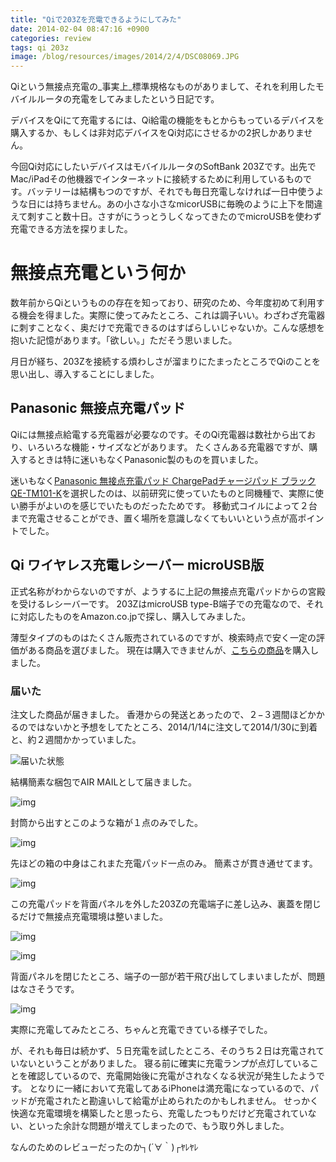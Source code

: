 ```yaml
---
title: "Qiで203Zを充電できるようにしてみた"
date: 2014-02-04 08:47:16 +0900
categories: review
tags: qi 203z
image: /blog/resources/images/2014/2/4/DSC08069.JPG
---
```


Qiという無接点充電の_事実上_標準規格なものがありまして、それを利用したモバイルルータの充電をしてみましたという日記です。

デバイスをQiにて充電するには、Qi給電の機能をもとからもっているデバイスを購入するか、もしくは非対応デバイスをQi対応にさせるかの2択しかありません。

今回Qi対応にしたいデバイスはモバイルルータのSoftBank 203Zです。出先でMac/iPadその他機器でインターネットに接続するために利用しているものです。バッテリーは結構もつのですが、それでも毎日充電しなければ一日中使うような日には持ちません。あの小さな小さなmicorUSBに毎晩のように上下を間違えて刺すこと数十日。さすがにうっとうしくなってきたのでmicroUSBを使わず充電できる方法を探りました。

<!-- more -->

# 無接点充電という何か
数年前からQiというものの存在を知っており、研究のため、今年度初めて利用する機会を得ました。実際に使ってみたところ、これは調子いい。わざわざ充電器に刺すことなく、奥だけで充電できるのはすばらしいじゃないか。こんな感想を抱いた記憶があります。「欲しい。」ただそう思いました。

月日が経ち、203Zを接続する煩わしさが溜まりにたまったところでQiのことを思い出し、導入することにしました。

## Panasonic 無接点充電パッド
Qiには無接点給電する充電器が必要なのです。そのQi充電器は数社から出ており、いろいろな機能・サイズなどがあります。
たくさんある充電器ですが、購入するときは特に迷いもなくPanasonic製のものを買いました。

迷いもなく[Panasonic 無接点充電パッド ChargePadチャージパッド ブラック QE-TM101-K](http://www.amazon.co.jp/gp/product/B0051R4ECM/ref=as_li_ss_tl?ie=UTF8&camp=247&creative=7399&creativeASIN=B0051R4ECM&linkCode=as2&tag=mzyy940a-22)を選択したのは、以前研究に使っていたものと同機種で、実際に使い勝手がよいのを感じでいたものだったためです。
移動式コイルによって２台まで充電させることができ、置く場所を意識しなくてもいいという点が高ポイントでした。

## Qi ワイヤレス充電レシーバー microUSB版
正式名称がわからないのですが、ようするに上記の無接点充電パッドからの宮殿を受けるレシーバーです。
203ZはmicroUSB type-B端子での充電なので、それに対応したものをAmazon.co.jpで探し、購入してみました。

薄型タイプのものはたくさん販売されているのですが、検索時点で安く一定の評価がある商品を選びました。
現在は購入できませんが、[こちらの商品](http://www.amazon.co.jp/gp/product/B00H7FJX7M/)を購入しました。

### 届いた
注文した商品が届きました。
香港からの発送とあったので、２−３週間ほどかかるのではないかと予想をしてたところ、2014/1/14に注文して2014/1/30に到着と、約２週間かかっていました。

![届いた状態](/blog/resources/images/2014/2/4/DSC08056.JPG)

結構簡素な梱包でAIR MAILとして届きました。

![img](/blog/resources/images/2014/2/4/DSC08055.JPG)

封筒から出すとこのような箱が１点のみでした。

![img](/blog/resources/images/2014/2/4/DSC08012.JPG)

先ほどの箱の中身はこれまた充電パッド一点のみ。
簡素さが貫き通せてます。

![img](/blog/resources/images/2014/2/4/DSC08013.JPG)

この充電パッドを背面パネルを外した203Zの充電端子に差し込み、裏蓋を閉じるだけで無接点充電環境は整いました。

![img](/blog/resources/images/2014/2/4/DSC08073.JPG)

![img](/blog/resources/images/2014/2/4/DSC08081.JPG)

背面パネルを閉じたところ、端子の一部が若干飛び出してしまいましたが、問題はなさそうです。

![img](/blog/resources/images/2014/2/4/DSC08086.JPG)

実際に充電してみたところ、ちゃんと充電できている様子でした。


が、それも毎日は続かず、５日充電を試したところ、そのうち２日は充電されていないということがありました。
寝る前に確実に充電ランプが点灯していることを確認しているので、充電開始後に充電がされなくなる状況が発生したようです。
となりに一緒において充電してあるiPhoneは満充電になっているので、パッドが充電されたと勘違いして給電が止められたのかもしれません。
せっかく快適な充電環境を構築したと思ったら、充電したつもりだけど充電されていない、といった余計な問題が増えてしまったので、もう取り外しました。

なんのためのレビューだったのか┐(´∀｀)┌ﾔﾚﾔﾚ
